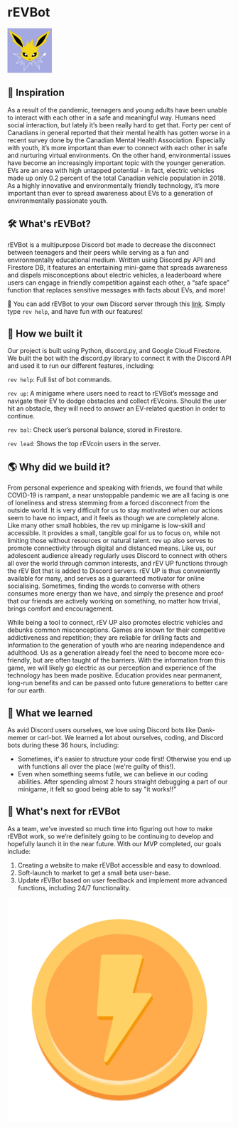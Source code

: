 # rEVBot
<img src="docs/images/rEVBot_Logo.jpg" width="100" height="100">

## 🌟 Inspiration
As a result of the pandemic, teenagers and young adults have been unable to interact with each other in a safe and meaningful way. Humans need social interaction, but lately it’s been really hard to get that. Forty per cent of Canadians in general reported that their mental health has gotten worse in a recent survey done by the Canadian Mental Health Association. Especially with youth, it’s more important than ever to connect with each other in safe and nurturing virtual environments. On the other hand, environmental issues have become an increasingly important topic with the younger generation. EVs are an area with high untapped potential - in fact, electric vehicles made up only 0.2 percent of the total Canadian vehicle population in 2018. As a highly innovative and environmentally friendly technology, it’s more important than ever to spread awareness about EVs to a generation of environmentally passionate youth.

## 🛠 What's rEVBot?
rEVBot is a multipurpose Discord bot made to decrease the disconnect between teenagers and their peers while serving as a fun and environmentally educational medium. Written using Discord.py API and Firestore DB, it features an entertaining mini-game that spreads awareness and dispels misconceptions about electric vehicles, a leaderboard where users can engage in friendly competition against each other, a “safe space” function that replaces sensitive messages with facts about EVs, and more!

🔌 You can add rEVBot to your own Discord server through this [link](https://discord.com/api/oauth2/authorize?client_id=812549585632362506&permissions=8&scope=bot). Simply type `rev help`, and have fun with our features!

## 🌱 How we built it 
Our project is built using Python, discord.py, and Google Cloud Firestore. We built the bot with the discord.py library to connect it with the Discord API and used it to run our different features, including:

`rev help`: Full list of bot commands.

`rev up`: A minigame where users need to react to rEVBot’s message and navigate their EV to dodge obstacles and collect rEVcoins. Should the user hit an obstacle, they will need to answer an EV-related question in order to continue.

`rev bal`: Check user’s personal balance, stored in Firestore.

`rev lead`: Shows the top rEVcoin users in the server.

## 🌎 Why did we build it? 
From personal experience and speaking with friends, we found that while COVID-19 is rampant, a near unstoppable pandemic we are all facing is one of loneliness and stress stemming from a forced disconnect from the outside world. It is very difficult for us to stay motivated when our actions seem to have no impact, and it feels as though we are completely alone. Like many other small hobbies, the rev up minigame is low-skill and accessible. It provides a small, tangible goal for us to focus on, while not limiting those without resources or natural talent. rev up also serves to promote connectivity through digital and distanced means. Like us, our adolescent audience already regularly uses Discord to connect with others all over the world through common interests, and rEV UP functions through the rEV Bot that is added to Discord servers. rEV UP is thus conveniently available for many, and serves as a guaranteed motivator for online socialising. Sometimes, finding the words to converse with others consumes more energy than we have, and simply the presence and proof that our friends are actively working on something, no matter how trivial, brings comfort and encouragement. 

While being a tool to connect, rEV UP also promotes electric vehicles and debunks common misconceptions. Games are known for their competitive addictiveness and repetition; they are reliable for drilling facts and information to the generation of youth who are nearing independence and adulthood. Us as a generation already feel the need to become more eco-friendly, but are often taught of the barriers. With the information from this game, we will likely go electric as our perception and experience of the technology has been made positive. Education provides near permanent, long-run benefits and can be passed onto future generations to better care for our earth.

## 💬 What we learned 
As avid Discord users ourselves, we love using Discord bots like Dank-memer or carl-bot. We learned a lot about ourselves, coding, and Discord bots during these 36 hours, including:
- Sometimes, it's easier to structure your code first! Otherwise you end up with functions all over the place (we're guilty of this!).
- Even when something seems futile, we can believe in our coding abilities. After spending almost 2 hours straight debugging a part of our minigame, it felt so good being able to say "it works!!"

## 🤖 What's next for rEVBot 
As a team, we’ve invested so much time into figuring out how to make rEVBot work, so we’re definitely going to be continuing to develop and hopefully launch it in the near future. With our MVP completed, our goals include:
1. Creating a website to make rEVBot accessible and easy to download.
2. Soft-launch to market to get a small beta user-base.
3. Update rEVBot based on user feedback and implement more advanced functions, including 24/7 functionality.

![rEVcoin](docs/images/rEVcoin.png)
